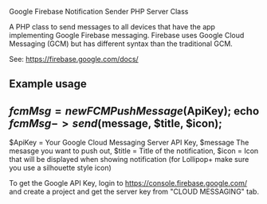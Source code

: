 Google Firebase Notification Sender PHP Server Class

A PHP class to send messages to all devices that have the app implementing Google Firebase messaging. Firebase uses Google Cloud Messaging (GCM) but has different syntax than the traditional GCM.

See: https://firebase.google.com/docs/

Example usage
-----------------------
$fcmMsg = new FCMPushMessage($ApiKey);
echo $fcmMsg->send($message, $title, $icon);
-----------------------

$ApiKey = Your Google Cloud Messaging Server API Key,
$message The mesasge you want to push out,
$title = Title of the notification,
$icon = Icon that will be displayed when showing notification (for Lollipop+ make sure you use a silhouette style icon)

To get the Google API Key, login to https://console.firebase.google.com/ and create a project and get the server key from "CLOUD MESSAGING" tab.
